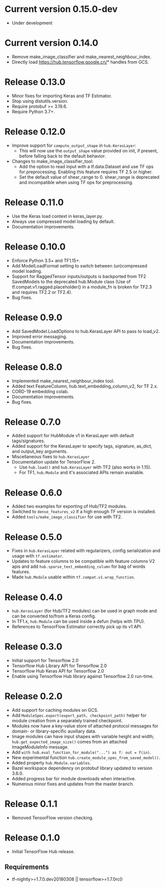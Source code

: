 <!-- Copyright 2018 The TensorFlow Hub Authors. All Rights Reserved.

Licensed under the Apache License, Version 2.0 (the "License");
you may not use this file except in compliance with the License.
You may obtain a copy of the License at

    http://www.apache.org/licenses/LICENSE-2.0

Unless required by applicable law or agreed to in writing, software
distributed under the License is distributed on an "AS IS" BASIS,
WITHOUT WARRANTIES OR CONDITIONS OF ANY KIND, either express or implied.
See the License for the specific language governing permissions and
limitations under the License.
==============================================================================-->
# Current version 0.15.0-dev
  * Under development

# Current version 0.14.0
  * Remove make_image_classifier and make_nearest_neighbour_index.
  * Directly load https://hub.tensorflow.google.cn/* handles from GCS.

# Release 0.13.0
  * Minor fixes for importing Keras and TF Estimator.
  * Stop using distutils.version.
  * Require protobuf >= 3.19.6.
  * Require Python 3.7+.

# Release 0.12.0
  * Improve support for `compute_output_shape` in `hub.KerasLayer`:
    * This will now use the `output_shape` value provided on init, if present,
      before falling back to the default behavior.
  * Changes to make_image_classifier_tool:
    * Add the option to read input with a tf.data.Dataset and use TF ops for
      preprocessing. Enabling this feature requires TF 2.5 or higher.
    * Set the default value of shear_range to 0. shear_range is deprecated and
      incompatible when using TF ops for preprocessing.

# Release 0.11.0
  * Use the Keras load context in keras_layer.py.
  * Always use compressed model loading by default.
  * Documentation improvements.

# Release 0.10.0
  * Enforce Python 3.5+ and TF1.15+.
  * Add ModelLoadFormat setting to switch between (un)compressed model loading.
  * Support for RaggedTensor inputs/outputs is backported from TF2 SavedModels
     to the deprecated hub.Module class (Use of tf.compat.v1.ragged.placeholder()
     in a module_fn is broken for TF2.3 and requires TF2.2 or TF2.4).
  * Bug fixes.

# Release 0.9.0
  * Add SavedModel.LoadOptions to hub.KerasLayer API to pass to load_v2.
  * Improved error messaging.
  * Documentation improvements.
  * Bug fixes.

# Release 0.8.0
  * Implemented make_nearest_neighbour_index tool.
  * Added text FeatureColumn, hub.text_embedding_column_v2, for TF 2.x.
  * CORD-19 embedding colab.
  * Documentation improvements.
  * Bug fixes.

# Release 0.7.0
  * Added support for HubModule v1 in KerasLayer with default tags/signatures.
  * Added support for the KerasLayer to specify tags, signature, as_dict, and
    output_key arguments.
  * Miscellaneous fixes to `hub.KerasLayer`
  * Documentation update for TensorFlow 2.
      * Use `hub.load()` and `hub.KerasLayer` with TF2 (also works in 1.15).
      * For TF1, `hub.Module` and it's associated APIs remain available.

# Release 0.6.0
  * Added two examples for exporting of Hub/TF2 modules.
  * Switched to `dense_features_v2` if a high enough TF version is installed.
  * Added `tools/make_image_classifier` for use with TF2.

# Release 0.5.0
  * Fixes in `hub.KerasLayer` related with regularizers, config serialization
    and usage with `tf.estimator`.
  * Updates to feature columns to be compatible with feature columns V2 apis and
    add `hub.sparse_text_embedding_column` for bag of words features.
  * Made `hub.Module` usable within `tf.compat.v1.wrap_function`.

# Release 0.4.0
  * `hub.KerasLayer` (for Hub/TF2 modules) can be used in graph mode
     and can be converted to/from a Keras config.
  * In TF1.x, `hub.Module` can be used inside a defun (helps with TPU).
  * References to TensorFlow Estimator correctly pick up its v1 API.

# Release 0.3.0
  * Initial support for Tensorflow 2.0
  * Tensorflow Hub Library API for Tensorflow 2.0
  * Tensorflow Hub Keras API for Tensorflow 2.0
  * Enable using Tensorflow Hub library against Tensorflow 2.0 run-time.

# Release 0.2.0
 * Add support for caching modules on GCS.
 * Add `ModuleSpec.export(export_path, checkpoint_path)` helper for module
   creation from a separately trained checkpoint.
 * Modules now have a key-value store of attached protocol messages
   for domain- or library-specific auxiliary data.
 * Image modules can have input shapes with variable height and width;
   `hub.get_expected_image_size()` comes from an attached ImageModuleInfo
    message.
 * Add `with hub.eval_function_for_module("...") as f: out = f(in)`.
 * New experimental function `hub.create_module_spec_from_saved_model()`.
 * Added property `hub.Module.variables`.
 * Bazel workspace dependency on protobuf library updated to version 3.6.0.
 * Added progress bar for module downloads when interactive.
 * Numerous minor fixes and updates from the master branch.

# Release 0.1.1
 * Removed TensorFlow version checking.

# Release 0.1.0
 * Initial TensorFlow Hub release.

## Requirements
 * tf-nightly>=1.7.0.dev20180308 || tensorflow>=1.7.0rc0
